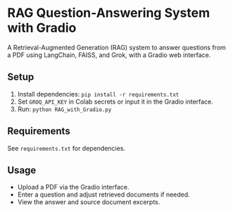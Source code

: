 # RAG Question-Answering System with Gradio
A Retrieval-Augmented Generation (RAG) system to answer questions from a PDF using LangChain, FAISS, and Grok, with a Gradio web interface.

## Setup
1. Install dependencies: `pip install -r requirements.txt`
2. Set `GROQ_API_KEY` in Colab secrets or input it in the Gradio interface.
3. Run: `python RAG_with_Gradio.py`

## Requirements
See `requirements.txt` for dependencies.

## Usage
- Upload a PDF via the Gradio interface.
- Enter a question and adjust retrieved documents if needed.
- View the answer and source document excerpts.
